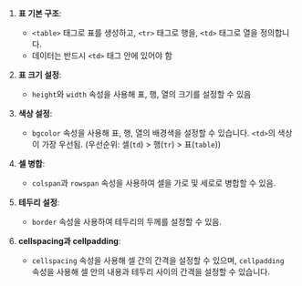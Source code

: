 

1. **표 기본 구조**:

   - `<table>` 태그로 표를 생성하고, `<tr>` 태그로 행을, `<td>` 태그로 열을 정의합니다.
   - 데이터는 반드시  `<td>` 태그 안에 있어야 함

2. **표 크기 설정**:

   - `height`와 `width` 속성을 사용해 표, 행, 열의 크기를 설정할 수 있음

3. **색상 설정**:

   - `bgcolor` 속성을 사용해 표, 행, 열의 배경색을 설정할 수 있습니다. `<td>`의 색상이 가장 우선됨. (우선순위: 셀(`td`) > 행(`tr`) > 표(`table`))

4. **셀 병합**:

   - `colspan`과 `rowspan` 속성을 사용하여 셀을 가로 및 세로로 병합할 수 있음.

5. **테두리 설정**:

   - `border` 속성을 사용하여 테두리의 두께를 설정할 수 있음. 

6. **cellspacing과 cellpadding**:

   - `cellspacing` 속성을 사용해 셀 간의 간격을 설정할 수 있으며, `cellpadding` 속성을 사용해 셀 안의 내용과 테두리 사이의 간격을 설정할 수 있습니다.

   